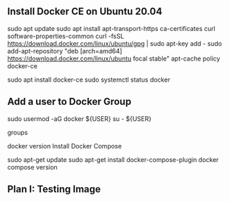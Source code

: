 ## Install Docker CE on Ubuntu 20.04
 
sudo apt update
sudo apt install apt-transport-https ca-certificates curl software-properties-common
curl -fsSL https://download.docker.com/linux/ubuntu/gpg | sudo apt-key add -
sudo add-apt-repository "deb [arch=amd64] https://download.docker.com/linux/ubuntu focal stable"
apt-cache policy docker-ce

sudo apt install docker-ce
sudo systemctl status docker

## Add a user to Docker Group
 
sudo usermod -aG docker ${USER}
su - ${USER}

groups

docker version
Install Docker Compose
 
sudo apt-get update
sudo apt-get install docker-compose-plugin
docker compose version

## Plan I: Testing Image
